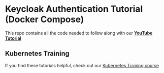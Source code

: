# Keycloak Authentication Tutorial (Docker Compose)

This repo contains all the code needed to follow along with our **[YouTube Tutorial](https://youtu.be/WGcgiegv0W0)**

## Kubernetes Training
If you find these tutorials helpful, check out our [Kubernetes Training course](https://kubernetestraining.io/)
